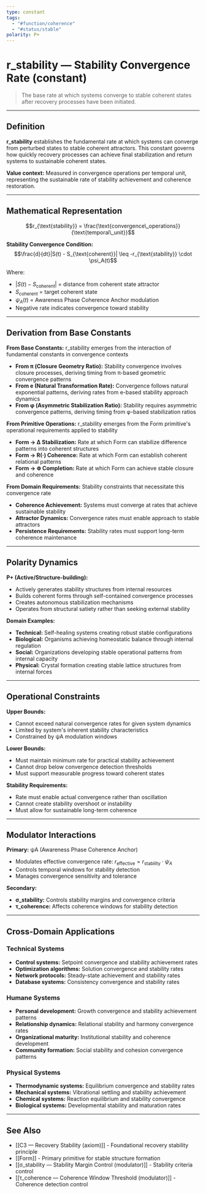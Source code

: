 ```yaml
---
type: constant
tags:
  - "#function/coherence"
  - "#status/stable"
polarity: P+
---
```


# r_stability — Stability Convergence Rate (constant)

> The base rate at which systems converge to stable coherent states after recovery processes have been initiated.

---

## Definition

**r_stability** establishes the fundamental rate at which systems can converge from perturbed states to stable coherent attractors. This constant governs how quickly recovery processes can achieve final stabilization and return systems to sustainable coherent states.

**Value context:** Measured in convergence operations per temporal unit, representing the sustainable rate of stability achievement and coherence restoration.

---

## Mathematical Representation

$$r_{\text{stability}} = \frac{\text{convergence\_operations}}{\text{temporal\_unit}}$$

**Stability Convergence Condition:**
$$\frac{d}{dt}|S(t) - S_{\text{coherent}}| \leq -r_{\text{stability}} \cdot \psi_A(t)$$

Where:
- $|S(t) - S_{\text{coherent}}|$ = distance from coherent state attractor
- $S_{\text{coherent}}$ = target coherent state
- $\psi_A(t)$ = Awareness Phase Coherence Anchor modulation
- Negative rate indicates convergence toward stability

---

## Derivation from Base Constants

**From Base Constants:** r_stability emerges from the interaction of fundamental constants in convergence contexts
- **From π (Closure Geometry Ratio):** Stability convergence involves closure processes, deriving timing from π-based geometric convergence patterns
- **From e (Natural Transformation Rate):** Convergence follows natural exponential patterns, deriving rates from e-based stability approach dynamics
- **From φ (Asymmetric Stabilization Ratio):** Stability requires asymmetric convergence patterns, deriving timing from φ-based stabilization ratios

**From Primitive Operations:** r_stability emerges from the Form primitive's operational requirements applied to stability
- **Form → ∆ Stabilization:** Rate at which Form can stabilize difference patterns into coherent structures
- **Form → R(·) Coherence:** Rate at which Form can establish coherent relational patterns
- **Form → ⊚ Completion:** Rate at which Form can achieve stable closure and coherence

**From Domain Requirements:** Stability constraints that necessitate this convergence rate
- **Coherence Achievement:** Systems must converge at rates that achieve sustainable stability
- **Attractor Dynamics:** Convergence rates must enable approach to stable attractors
- **Persistence Requirements:** Stability rates must support long-term coherence maintenance

---

## Polarity Dynamics

**P+ (Active/Structure-building):**
- Actively generates stability structures from internal resources
- Builds coherent forms through self-contained convergence processes
- Creates autonomous stabilization mechanisms
- Operates from structural satiety rather than seeking external stability

**Domain Examples:**
- **Technical:** Self-healing systems creating robust stable configurations
- **Biological:** Organisms achieving homeostatic balance through internal regulation
- **Social:** Organizations developing stable operational patterns from internal capacity
- **Physical:** Crystal formation creating stable lattice structures from internal forces

---

## Operational Constraints

**Upper Bounds:**
- Cannot exceed natural convergence rates for given system dynamics
- Limited by system's inherent stability characteristics
- Constrained by ψA modulation windows

**Lower Bounds:**
- Must maintain minimum rate for practical stability achievement
- Cannot drop below convergence detection thresholds
- Must support measurable progress toward coherent states

**Stability Requirements:**
- Rate must enable actual convergence rather than oscillation
- Cannot create stability overshoot or instability
- Must allow for sustainable long-term coherence

---

## Modulator Interactions

**Primary:** ψA (Awareness Phase Coherence Anchor)
- Modulates effective convergence rate: $r_{\text{effective}} = r_{\text{stability}} \cdot \psi_A$
- Controls temporal windows for stability detection
- Manages convergence sensitivity and tolerance

**Secondary:**
- **σ_stability:** Controls stability margins and convergence criteria
- **τ_coherence:** Affects coherence windows for stability detection

---

## Cross-Domain Applications

### Technical Systems
- **Control systems:** Setpoint convergence and stability achievement rates
- **Optimization algorithms:** Solution convergence and stability rates
- **Network protocols:** Steady-state achievement and stability rates
- **Database systems:** Consistency convergence and stability rates

### Humane Systems
- **Personal development:** Growth convergence and stability achievement patterns
- **Relationship dynamics:** Relational stability and harmony convergence rates
- **Organizational maturity:** Institutional stability and coherence development
- **Community formation:** Social stability and cohesion convergence patterns

### Physical Systems
- **Thermodynamic systems:** Equilibrium convergence and stability rates
- **Mechanical systems:** Vibrational settling and stability achievement
- **Chemical systems:** Reaction equilibrium and stability convergence
- **Biological systems:** Developmental stability and maturation rates

---

## See Also

- [[C3 — Recovery Stability (axiom)]] - Foundational recovery stability principle
- [[Form]] - Primary primitive for stable structure formation
- [[σ_stability — Stability Margin Control (modulator)]] - Stability criteria control
- [[τ_coherence — Coherence Window Threshold (modulator)]] - Coherence detection control
